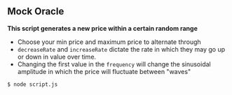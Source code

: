 ## Mock Oracle

**This script generates a new price within a certain random range**

- Choose your min price and maximum price to alternate through
- `decreaseRate` and `increaseRate` dictate the rate in which they may go up or down in value over time.
- Changing the first value in the `frequency` will change the sinusoidal amplitude in which the price will fluctuate between "waves"

```shell
$ node script.js
```
